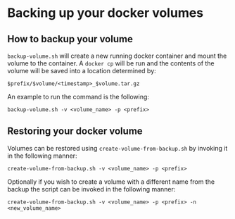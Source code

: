 # Backing up your docker volumes

## How to backup your volume

`backup-volume.sh` will create a new running docker container and mount the volume to the container. A `docker cp` will be run and the contents of the volume will be saved into a location determined by:

    $prefix/$volume/<timestamp>_$volume.tar.gz

An example to run the command is the following:

    backup-volume.sh -v <volume_name> -p <prefix>

## Restoring your docker volume

Volumes can be restored using `create-volume-from-backup.sh` by invoking it in the following manner: 

    create-volume-from-backup.sh -v <volume_name> -p <prefix>

Optionally if you wish to create a volume with a different name from the backup the script can be invoked in the following manner: 

    create-volume-from-backup.sh -v <volume_name> -p <prefix> -n <new_volume_name>
